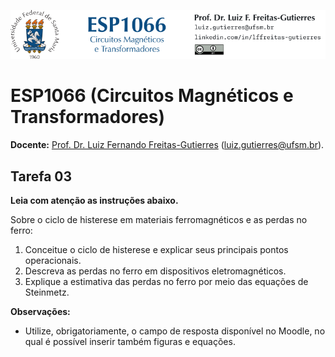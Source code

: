 ![](Header.png "UFSM-CT-DESP-ESP1066")

# ESP1066 (Circuitos Magnéticos e Transformadores)

**Docente:** [Prof. Dr. Luiz Fernando Freitas-Gutierres](https://www.linkedin.com/in/lffreitas-gutierres/) ([luiz.gutierres@ufsm.br](mailto:luiz.gutierres@ufsm.br)).

## Tarefa 03

**Leia com atenção as instruções abaixo.**

Sobre o ciclo de histerese em materiais ferromagnéticos e as perdas no ferro:

1. Conceitue o ciclo de histerese e explicar seus principais pontos operacionais.
2. Descreva as perdas no ferro em dispositivos eletromagnéticos.
3. Explique a estimativa das perdas no ferro por meio das equações de Steinmetz.

**Observações:**

- Utilize, obrigatoriamente, o campo de resposta disponível no Moodle, no qual é possível inserir também figuras e equações.
